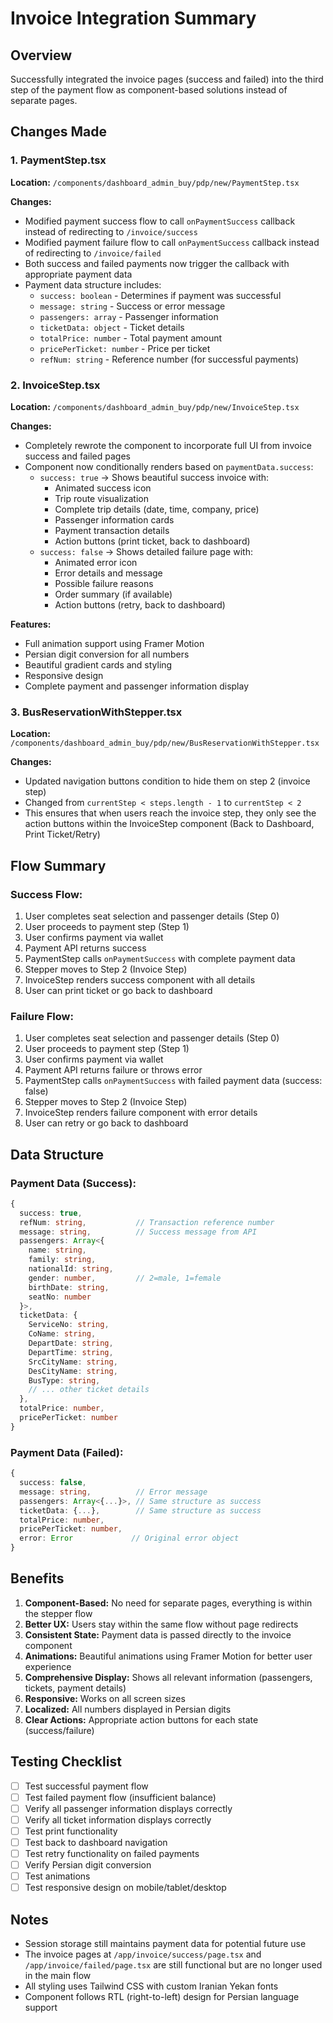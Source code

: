 # Invoice Integration Summary

## Overview
Successfully integrated the invoice pages (success and failed) into the third step of the payment flow as component-based solutions instead of separate pages.

## Changes Made

### 1. PaymentStep.tsx
**Location:** `/components/dashboard_admin_buy/pdp/new/PaymentStep.tsx`

**Changes:**
- Modified payment success flow to call `onPaymentSuccess` callback instead of redirecting to `/invoice/success`
- Modified payment failure flow to call `onPaymentSuccess` callback instead of redirecting to `/invoice/failed`
- Both success and failed payments now trigger the callback with appropriate payment data
- Payment data structure includes:
  - `success: boolean` - Determines if payment was successful
  - `message: string` - Success or error message
  - `passengers: array` - Passenger information
  - `ticketData: object` - Ticket details
  - `totalPrice: number` - Total payment amount
  - `pricePerTicket: number` - Price per ticket
  - `refNum: string` - Reference number (for successful payments)

### 2. InvoiceStep.tsx
**Location:** `/components/dashboard_admin_buy/pdp/new/InvoiceStep.tsx`

**Changes:**
- Completely rewrote the component to incorporate full UI from invoice success and failed pages
- Component now conditionally renders based on `paymentData.success`:
  - `success: true` → Shows beautiful success invoice with:
    - Animated success icon
    - Trip route visualization
    - Complete trip details (date, time, company, price)
    - Passenger information cards
    - Payment transaction details
    - Action buttons (print ticket, back to dashboard)
  - `success: false` → Shows detailed failure page with:
    - Animated error icon
    - Error details and message
    - Possible failure reasons
    - Order summary (if available)
    - Action buttons (retry, back to dashboard)

**Features:**
- Full animation support using Framer Motion
- Persian digit conversion for all numbers
- Beautiful gradient cards and styling
- Responsive design
- Complete payment and passenger information display

### 3. BusReservationWithStepper.tsx
**Location:** `/components/dashboard_admin_buy/pdp/new/BusReservationWithStepper.tsx`

**Changes:**
- Updated navigation buttons condition to hide them on step 2 (invoice step)
- Changed from `currentStep < steps.length - 1` to `currentStep < 2`
- This ensures that when users reach the invoice step, they only see the action buttons within the InvoiceStep component (Back to Dashboard, Print Ticket/Retry)

## Flow Summary

### Success Flow:
1. User completes seat selection and passenger details (Step 0)
2. User proceeds to payment step (Step 1)
3. User confirms payment via wallet
4. Payment API returns success
5. PaymentStep calls `onPaymentSuccess` with complete payment data
6. Stepper moves to Step 2 (Invoice Step)
7. InvoiceStep renders success component with all details
8. User can print ticket or go back to dashboard

### Failure Flow:
1. User completes seat selection and passenger details (Step 0)
2. User proceeds to payment step (Step 1)
3. User confirms payment via wallet
4. Payment API returns failure or throws error
5. PaymentStep calls `onPaymentSuccess` with failed payment data (success: false)
6. Stepper moves to Step 2 (Invoice Step)
7. InvoiceStep renders failure component with error details
8. User can retry or go back to dashboard

## Data Structure

### Payment Data (Success):
```typescript
{
  success: true,
  refNum: string,           // Transaction reference number
  message: string,          // Success message from API
  passengers: Array<{
    name: string,
    family: string,
    nationalId: string,
    gender: number,         // 2=male, 1=female
    birthDate: string,
    seatNo: number
  }>,
  ticketData: {
    ServiceNo: string,
    CoName: string,
    DepartDate: string,
    DepartTime: string,
    SrcCityName: string,
    DesCityName: string,
    BusType: string,
    // ... other ticket details
  },
  totalPrice: number,
  pricePerTicket: number
}
```

### Payment Data (Failed):
```typescript
{
  success: false,
  message: string,          // Error message
  passengers: Array<{...}>, // Same structure as success
  ticketData: {...},        // Same structure as success
  totalPrice: number,
  pricePerTicket: number,
  error: Error             // Original error object
}
```

## Benefits

1. **Component-Based:** No need for separate pages, everything is within the stepper flow
2. **Better UX:** Users stay within the same flow without page redirects
3. **Consistent State:** Payment data is passed directly to the invoice component
4. **Animations:** Beautiful animations using Framer Motion for better user experience
5. **Comprehensive Display:** Shows all relevant information (passengers, tickets, payment details)
6. **Responsive:** Works on all screen sizes
7. **Localized:** All numbers displayed in Persian digits
8. **Clear Actions:** Appropriate action buttons for each state (success/failure)

## Testing Checklist

- [ ] Test successful payment flow
- [ ] Test failed payment flow (insufficient balance)
- [ ] Verify all passenger information displays correctly
- [ ] Verify all ticket information displays correctly
- [ ] Test print functionality
- [ ] Test back to dashboard navigation
- [ ] Test retry functionality on failed payments
- [ ] Verify Persian digit conversion
- [ ] Test animations
- [ ] Test responsive design on mobile/tablet/desktop

## Notes

- Session storage still maintains payment data for potential future use
- The invoice pages at `/app/invoice/success/page.tsx` and `/app/invoice/failed/page.tsx` are still functional but are no longer used in the main flow
- All styling uses Tailwind CSS with custom Iranian Yekan fonts
- Component follows RTL (right-to-left) design for Persian language support


